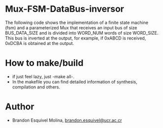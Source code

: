 # Mux-FSM-DataBus-inversor
 The following code shows the implementation of a finite state machine (fsm) and a parameterized Mux that receives an input bus of size BUS_DATA_SIZE and is divided into WORD_NUM words of size WORD_SIZE. This bus is inverted at the output, for example, if 0xABCD is received, 0xDCBA is obtained at the output.
# How to make/build
- if just feel lazy, just -make all-. 
- In the makefile you can find detailed information of synthesis, compilation and others.
# Author
- Brandon Esquivel Molina, brandon.esquivel@ucr.ac.cr

